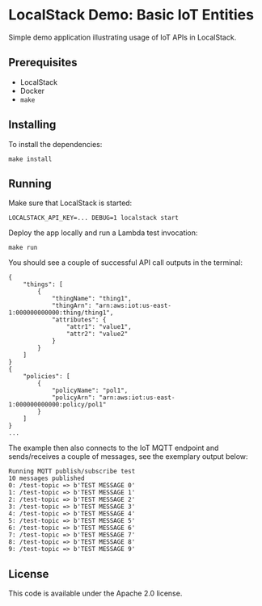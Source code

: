 # LocalStack Demo: Basic IoT Entities

Simple demo application illustrating usage of IoT APIs in LocalStack.

## Prerequisites

* LocalStack
* Docker
* `make`

## Installing

To install the dependencies:
```
make install
```

## Running

Make sure that LocalStack is started:
```
LOCALSTACK_API_KEY=... DEBUG=1 localstack start
```

Deploy the app locally and run a Lambda test invocation:
```
make run
```

You should see a couple of successful API call outputs in the terminal:
```
{
    "things": [
        {
            "thingName": "thing1",
            "thingArn": "arn:aws:iot:us-east-1:000000000000:thing/thing1",
            "attributes": {
                "attr1": "value1",
                "attr2": "value2"
            }
        }
    ]
}
{
    "policies": [
        {
            "policyName": "pol1",
            "policyArn": "arn:aws:iot:us-east-1:000000000000:policy/pol1"
        }
    ]
}
...
```

The example then also connects to the IoT MQTT endpoint and sends/receives a couple of messages, see the exemplary output below:
```
Running MQTT publish/subscribe test
10 messages published
0: /test-topic => b'TEST MESSAGE 0'
1: /test-topic => b'TEST MESSAGE 1'
2: /test-topic => b'TEST MESSAGE 2'
3: /test-topic => b'TEST MESSAGE 3'
4: /test-topic => b'TEST MESSAGE 4'
5: /test-topic => b'TEST MESSAGE 5'
6: /test-topic => b'TEST MESSAGE 6'
7: /test-topic => b'TEST MESSAGE 7'
8: /test-topic => b'TEST MESSAGE 8'
9: /test-topic => b'TEST MESSAGE 9'
```

## License

This code is available under the Apache 2.0 license.
